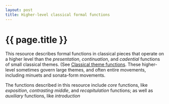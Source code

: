 ```yaml
---
layout: post
title: Higher-level classical formal functions
---
```


{{ page.title }}
================

This resource describes formal functions in classical pieces that operate on a higher level than the *presentation*, *continuation*, and *cadential* functions of small classical themes. (See [Classical theme functions](themeFunctions.html). These higher-level sometimes govern large themes, and often entire movements, including minuets and sonata-form movements.

The functions described in this resource include *core* functions, like *exposition*, *contrasting middle*, and *recapitulation* functions; as well as *auxiliary* functions, like *introduction*